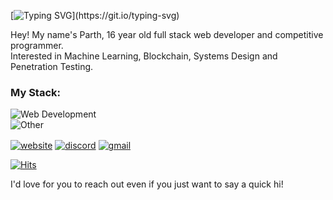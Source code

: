 [![Typing SVG](https://readme-typing-svg.herokuapp.com?size=30&color=9069F7&lines=%F0%9F%91%8B+Hiya+I'm+Parth!)](https://git.io/typing-svg) 

Hey! My name's Parth, 16 year old full stack web developer and competitive programmer.<br>
Interested in Machine Learning, Blockchain, Systems Design and Penetration Testing.


### My Stack:
![Web Development](https://skillicons.dev/icons?i=react,js,ts,mysql,nodejs,express,dart,flutter&perline=10)<br>
![Other](https://skillicons.dev/icons?i=py,c,cpp,git,tensorflow,docker,linux,&perline=10)
<br>


<a href="https://" target="_blank"><img alt="website" align="center" src="https://img.shields.io/badge/-Website-0D1117?style=flat-square&logo=googlechrome&logoColor=white"></a>
<a href="https://discordapp.com/users/859964823542431746" target="_blank"><img alt="discord" align="center" src="https://img.shields.io/badge/-Discord-0D1117?style=flat-square&logo=discord&logoColor=dark-blue"></a>
<a href="mailto:108parthnikam@gmail.com" target="_blank"><img alt="gmail" align="center" src="https://img.shields.io/badge/-Gmail-0D1117?style=flat-square&logo=gmail&logoColor=light-red"></a>


[![Hits](https://hits-app.vercel.app/hits?url=https://github.com/ParthNikam&bgLeft=444444&bgRight=ADD8E6&label=visits)](https://hits-app.vercel.app/) 


I'd love for you to reach out even if you just want to say a quick hi!
